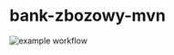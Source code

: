 # bank-zbozowy-mvn
![example workflow](https://github.com/s3rdi/bank-zbozowy-mvn/actions/workflows/ci.yml/badge.svg)
